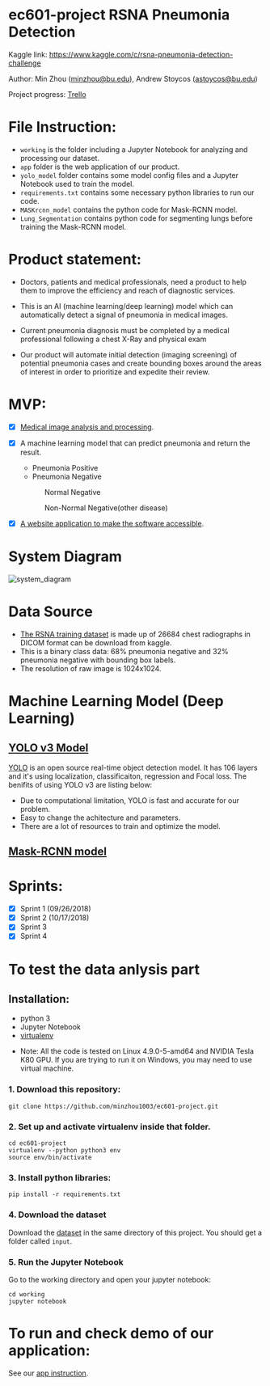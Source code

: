 # ec601-project RSNA Pneumonia Detection
 
Kaggle link: https://www.kaggle.com/c/rsna-pneumonia-detection-challenge

Author: 
Min Zhou (minzhou@bu.edu), Andrew Stoycos (astoycos@bu.edu)

Project progress:
[Trello](https://trello.com/b/tm5CsmTN/sprint-1) 


# File Instruction:
* `working`  is the folder including a Jupyter Notebook for analyzing and processing our dataset.
* `app` folder is the web application of our product.
* `yolo_model` folder contains some model config files and a Jupyter Notebook used to train the model.
* `requirements.txt` contains some necessary python libraries to run our code.
* `MASKrcnn_model` contains the python code for Mask-RCNN model.
* `Lung_Segmentation` contains python code for segmenting lungs before training the Mask-RCNN model. 

# Product statement:

* Doctors, patients and medical professionals, need a product to help 
them to improve the efficiency and reach of diagnostic services. 

* This is an AI (machine learning/deep learning) model which can automatically detect a signal of pneumonia in medical images. 

* Current pneumonia diagnosis must be completed by a medical professional following a chest X-Ray and physical exam

* Our product will automate initial detection (imaging screening) of potential pneumonia cases and create bounding boxes around the areas of interest in order to prioritize and expedite their review. 


# MVP:

 - [x] [Medical image analysis and processing](https://github.com/minzhou1003/ec601-project/blob/master/data-analysis-of-rsna-library.ipynb).</li>
 - [x] A machine learning model that can predict pneumonia and return the result.
    <ul>
    <li>Pneumonia Positive</li>
    <li>Pneumonia Negative</li>
      <ul>Normal Negative</ul>
      <ul>Non-Normal Negative(other disease)</ul>
    </ul>
  - [x] [A website application to make the software accessible](https://github.com/minzhou1003/ec601-project/tree/master/app).


# System Diagram
![system_diagram](app/static/system_diagram.jpg)

# Data Source

- [The RSNA training dataset](https://www.kaggle.com/c/rsna-pneumonia-detection-challenge/data) is made up of 26684 chest radiographs in DICOM format can be download from kaggle. 
- This is a binary class data: 68% pneumonia negative and 32% pneumonia negative with bounding box labels.
- The resolution of raw image is 1024x1024.


# Machine Learning Model (Deep Learning)

## [YOLO v3 Model](https://github.com/minzhou1003/ec601-project/tree/master/yolo_model)

[YOLO](https://pjreddie.com/darknet/yolo/) is an open source real-time object detection model. It has 106 layers and it's using localization, classificaiton, regression and Focal loss. The benifits of using YOLO v3 are listing below:

- Due to computational limitation, YOLO is fast and accurate for our problem.
- Easy to change the achitecture and parameters.
- There are a lot of resources to train and optimize the model.



## [Mask-RCNN model](https://github.com/minzhou1003/ec601-project/tree/master/MASKrcnn_model)


# Sprints:

- [x] Sprint 1 (09/26/2018) 
- [x] Sprint 2 (10/17/2018)
- [x] Sprint 3 
- [x] Sprint 4

# To test the data anlysis part

## Installation:
- python 3
- Jupyter Notebook
- [virtualenv](https://cloud.google.com/python/setup)
* Note: All the code is tested on Linux 4.9.0-5-amd64 and NVIDIA Tesla K80 GPU. If you are trying to run it on Windows, you may need to use virtual machine.

### 1. Download this repository:
```
git clone https://github.com/minzhou1003/ec601-project.git
```

### 2. Set up and activate virtualenv inside that folder.
```
cd ec601-project
virtualenv --python python3 env
source env/bin/activate
```

### 3. Install python libraries:
```
pip install -r requirements.txt
```

### 4. Download the dataset
Download the [dataset](https://www.kaggle.com/c/rsna-pneumonia-detection-challenge/data) in the same directory of this project. You should get a folder called `input`.

### 5. Run the Jupyter Notebook
Go to the working directory and open your jupyter notebook:
```
cd working
jupyter notebook
```

# To run and check demo of our application:
See our [app instruction](https://github.com/minzhou1003/ec601-project/tree/master/app#web-application-for-pneumonia-detection).
